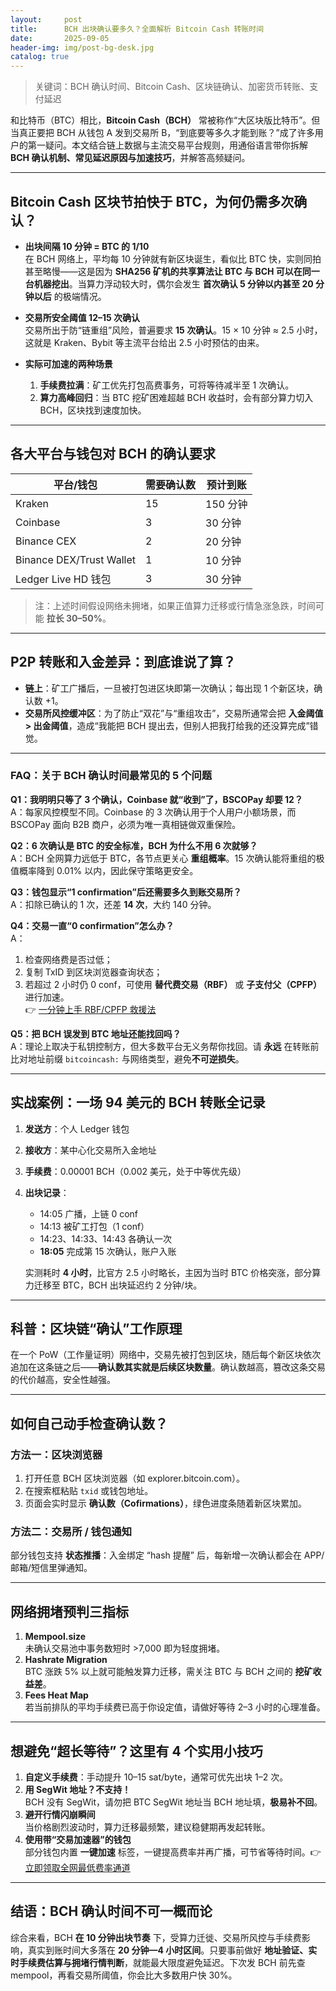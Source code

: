```yaml
---
layout:     post
title:      BCH 出块确认要多久？全面解析 Bitcoin Cash 转账时间
date:       2025-09-05
header-img: img/post-bg-desk.jpg
catalog: true
---
```


> 关键词：BCH 确认时间、Bitcoin Cash、区块链确认、加密货币转账、支付延迟

和比特币（BTC）相比，**Bitcoin Cash（BCH）** 常被称作“大区块版比特币”。但当真正要把 BCH 从钱包 A 发到交易所 B，“到底要等多久才能到账？”成了许多用户的第一疑问。本文结合链上数据与主流交易平台规则，用通俗语言带你拆解 **BCH 确认机制、常见延迟原因与加速技巧**，并解答高频疑问。

---

## Bitcoin Cash 区块节拍快于 BTC，为何仍需多次确认？

- **出块间隔 10 分钟 = BTC 的 1/10**  
  在 BCH 网络上，平均每 10 分钟就有新区块诞生，看似比 BTC 快，实则同拍甚至略慢——这是因为 **SHA256 矿机的共享算法让 BTC 与 BCH 可以在同一台机器挖出**。当算力浮动较大时，偶尔会发生 **首次确认 5 分钟以内甚至 20 分钟以后** 的极端情况。

- **交易所安全阈值 12–15 次确认**  
  交易所出于防“链重组”风险，普遍要求 **15 次确认**。15 × 10 分钟 ≈ 2.5 小时，这就是 Kraken、Bybit 等主流平台给出 2.5 小时预估的由来。

- **实际可加速的两种场景**  
  1. **手续费拉满**：矿工优先打包高费事务，可将等待减半至 1 次确认。  
  2. **算力高峰回归**：当 BTC 挖矿困难超越 BCH 收益时，会有部分算力切入 BCH，区块找到速度加快。

---

## 各大平台与钱包对 BCH 的确认要求

| 平台/钱包 | 需要确认数 | 预计到账 |
| --- | --- | --- |
| Kraken | 15 | 150 分钟 |
| Coinbase | 3 | 30 分钟 |
| Binance CEX | 2 | 20 分钟 |
| Binance DEX/Trust Wallet | 1 | 10 分钟 |
| Ledger Live HD 钱包 | 3 | 30 分钟 |

> 注：上述时间假设网络未拥堵，如果正值算力迁移或行情急涨急跌，时间可能 **拉长 30–50%**。

---

## P2P 转账和入金差异：到底谁说了算？

- **链上**：矿工广播后，一旦被打包进区块即第一次确认；每出现 1 个新区块，确认数 +1。
- **交易所风控缓冲区**：为了防止“双花”与“重组攻击”，交易所通常会把 **入金阈值 > 出金阈值**，造成“我能把 BCH 提出去，但别人把我打给我的还没算完成”错觉。

---

### FAQ：关于 BCH 确认时间最常见的 5 个问题

**Q1：我明明只等了 3 个确认，Coinbase 就“收到”了，BSCOPay 却要 12？**  
A：每家风控模型不同。Coinbase 的 3 次确认用于个人用户小额场景，而 BSCOPay 面向 B2B 商户，必须为唯一真相链做双重保险。

**Q2：6 次确认是 BTC 的安全标准，BCH 为什么不用 6 次就够？**  
A：BCH 全网算力远低于 BTC，各节点更关心 **重组概率**。15 次确认能将重组的极值概率降到 0.01% 以内，因此保守策略更安全。

**Q3：钱包显示“1 confirmation”后还需要多久到账交易所？**  
A：扣除已确认的 1 次，还差 **14 次**，大约 140 分钟。

**Q4：交易一直“0 confirmation”怎么办？**  
A：  
1. 检查网络费是否过低；  
2. 复制 TxID 到区块浏览器查询状态；  
3. 若超过 2 小时仍 0 conf，可使用 **替代费交易（RBF）** 或 **子支付父（CPFP）** 进行加速。  
👉 [一分钟上手 RBF/CPFP 救援法](https://okxdog.com/)

**Q5：把 BCH 误发到 BTC 地址还能找回吗？**  
A：理论上取决于私钥控制方，但大多数平台无义务帮你找回。请 **永远** 在转账前比对地址前缀 `bitcoincash:` 与网络类型，避免**不可逆损失**。

---

## 实战案例：一场 94 美元的 BCH 转账全记录

1. **发送方**：个人 Ledger 钱包  
2. **接收方**：某中心化交易所入金地址  
3. **手续费**：0.00001 BCH（0.002 美元，处于中等优先级）  
4. **出块记录**：

   - 14:05 广播，上链 0 conf  
   - 14:13 被矿工打包（1 conf）  
   - 14:23、14:33、14:43 各确认一次  
   - **18:05** 完成第 15 次确认，账户入账

   实测耗时 **4 小时**，比官方 2.5 小时略长，主因为当时 BTC 价格突涨，部分算力迁移至 BTC，BCH 出块延迟约 2 分钟/块。

---

## 科普：区块链“确认”工作原理

在一个 PoW（工作量证明）网络中，交易先被打包到区块，随后每个新区块依次追加在这条链之后——**确认数其实就是后续区块数量**。确认数越高，篡改这条交易的代价越高，安全性越强。

---

## 如何自己动手检查确认数？

### 方法一：区块浏览器
1. 打开任意 BCH 区块浏览器（如 explorer.bitcoin.com）。  
2. 在搜索框粘贴 `txid` 或钱包地址。  
3. 页面会实时显示 **确认数（Cofirmations）**，绿色进度条随着新区块累加。

### 方法二：交易所 / 钱包通知
部分钱包支持 **状态推播**：入金绑定 “hash 提醒” 后，每新增一次确认都会在 APP/邮箱/短信里弹通知。

---

## 网络拥堵预判三指标

1. **Mempool.size**  
   未确认交易池中事务数短时 >7,000 即为轻度拥堵。
2. **Hashrate Migration**  
   BTC 涨跌 5% 以上就可能触发算力迁移，需关注 BTC 与 BCH 之间的 **挖矿收益差**。
3. **Fees Heat Map**  
   若当前排队的平均手续费已高于你设定值，请做好等待 2–3 小时的心理准备。

---

## 想避免“超长等待”？这里有 4 个实用小技巧

1. **自定义手续费**：手动提升 10–15 sat/byte，通常可优先出块 1–2 次。
2. **用 SegWit 地址？不支持！**  
   BCH 没有 SegWit，请勿把 BTC SegWit 地址当 BCH 地址填，**极易补不回**。
3. **避开行情闪崩瞬间**  
   当价格剧烈波动时，算力迁移最频繁，建议稳健期再发起转账。  
4. **使用带“交易加速器”的钱包**  
   部分钱包内置 **一键加速** 标签，一键提高费率并再广播，可节省等待时间。👉 [立即领取全网最低费率通道](https://okxdog.com/)

---

## 结语：BCH 确认时间不可一概而论

综合来看，BCH **在 10 分钟出块节奏** 下，受算力迁徙、交易所风控与手续费影响，真实到账时间大多落在 **20 分钟—4 小时区间**。只要事前做好 **地址验证、实时手续费估算与拥堵行情判断**，就能最大限度避免延迟。下次发 BCH 前先查 mempool，再看交易所阈值，你会比大多数用户快 30%。